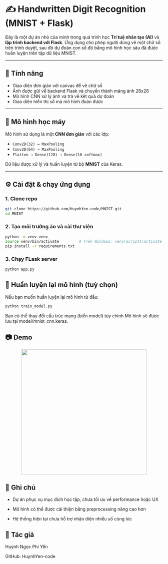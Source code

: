 # ✍️ Handwritten Digit Recognition (MNIST + Flask)

Đây là một dự án nhỏ của mình trong quá trình học **Trí tuệ nhân tạo (AI)** và **lập trình backend với Flask**. Ứng dụng cho phép người dùng vẽ một chữ số trên trình duyệt, sau đó dự đoán con số đó bằng mô hình học sâu đã được huấn luyện trên tập dữ liệu MNIST.

---

## 📌 Tính năng

- Giao diện đơn giản với canvas để vẽ chữ số
- Ảnh được gửi về backend Flask và chuyển thành mảng ảnh 28x28
- Mô hình CNN xử lý ảnh và trả về kết quả dự đoán
- Giao diện hiển thị số mà mô hình đoán được

---

## 🧠 Mô hình học máy

Mô hình sử dụng là một **CNN đơn giản** với các lớp:

- `Conv2D(32) → MaxPooling`
- `Conv2D(64) → MaxPooling`
- `Flatten → Dense(128) → Dense(10 softmax)`

Dữ liệu được xử lý và huấn luyện từ bộ **MNIST** của Keras.

---

## ⚙️ Cài đặt & chạy ứng dụng

### 1. Clone repo

```bash
git clone https://github.com/HuynhYen-code/MNIST.git
cd MNIST
```

### 2. Tạo môi trường ảo và cài thư viện
```bash
python -m venv venv
source venv/bin/activate         # Trên Windows: venv\Scripts\activate
pip install -r requirements.txt
```

### 3. Chạy FLask server
```bash
python app.py
```

## 🧪 Huấn luyện lại mô hình (tuỳ chọn)
Nếu bạn muốn huấn luyện lại mô hình từ đầu:
```bash
python train_model.py
```
Bạn có thể thay đổi cấu trúc mạng (biến model) tùy chỉnh
Mô hình sẽ được lưu tại model/mnist_cnn.keras.
## 📷 Demo
<p align="center"> <img src="https://github.com/HuynhYen-code/MNIST/blob/main/demo.png" width="400"/> </p>

## 📝 Ghi chú
- Dự án phục vụ mục đích học tập, chưa tối ưu về performance hoặc UX

- Mô hình có thể được cải thiện bằng preprocessing nâng cao hơn

- Hệ thống hiện tại chưa hỗ trợ nhận diện nhiều số cùng lúc

## 👤 Tác giả
Huỳnh Ngọc Phi Yến

GitHub: HuynhYen-code
